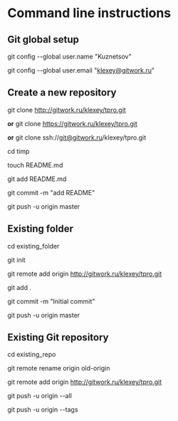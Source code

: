 # Command line instructions

## Git global setup

git config --global user.name "Kuznetsov"

git config --global user.email "klexey@gitwork.ru"

## Create a new repository
git clone http://gitwork.ru/klexey/tpro.git

**or** git clone https://gitwork.ru/klexey/tpro.git
    
**or** git clone ssh://git@gitwork.ru/klexey/tpro.git

cd timp

touch README.md

git add README.md

git commit -m "add README"

git push -u origin master

## Existing folder
cd existing_folder

git init

git remote add origin http://gitwork.ru/klexey/tpro.git

git add .

git commit -m "Initial commit"

git push -u origin master


## Existing Git repository
cd existing_repo

git remote rename origin old-origin

git remote add origin http://gitwork.ru/klexey/tpro.git

git push -u origin --all

git push -u origin --tags
